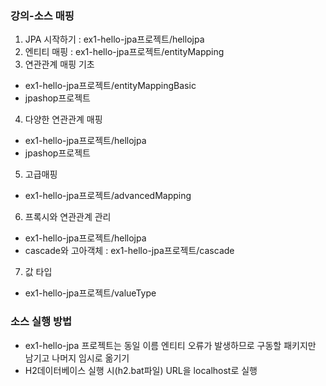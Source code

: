 ### 강의-소스 매핑
1) JPA 시작하기 : ex1-hello-jpa프로젝트/hellojpa
2) 엔티티 매핑 : ex1-hello-jpa프로젝트/entityMapping
3) 연관관계 매핑 기초
- ex1-hello-jpa프로젝트/entityMappingBasic
- jpashop프로젝트

4) 다양한 연관관계 매핑
- ex1-hello-jpa프로젝트/hellojpa
- jpashop프로젝트

5) 고급매핑
- ex1-hello-jpa프로젝트/advancedMapping

6) 프록시와 연관관계 관리
- ex1-hello-jpa프로젝트/hellojpa
- cascade와 고아객체 : ex1-hello-jpa프로젝트/cascade

7) 값 타입
- ex1-hello-jpa프로젝트/valueType

### 소스 실행 방법
* ex1-hello-jpa 프로젝트는 동일 이름 엔티티 오류가 발생하므로 구동할 패키지만 남기고 나머지 임시로 옮기기
* H2데이터베이스 실행 시(h2.bat파일) URL을 localhost로 실행